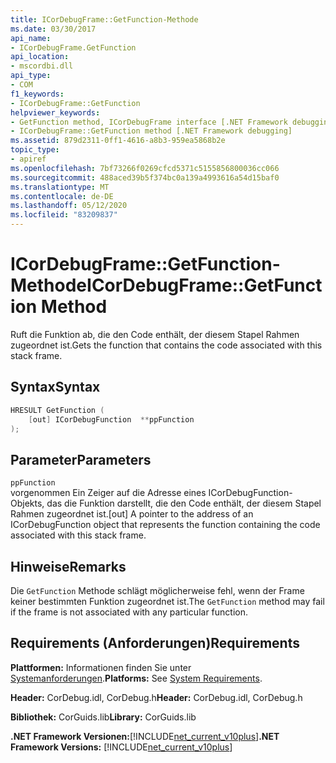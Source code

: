 ```yaml
---
title: ICorDebugFrame::GetFunction-Methode
ms.date: 03/30/2017
api_name:
- ICorDebugFrame.GetFunction
api_location:
- mscordbi.dll
api_type:
- COM
f1_keywords:
- ICorDebugFrame::GetFunction
helpviewer_keywords:
- GetFunction method, ICorDebugFrame interface [.NET Framework debugging]
- ICorDebugFrame::GetFunction method [.NET Framework debugging]
ms.assetid: 879d2311-0ff1-4616-a8b3-959ea5868b2e
topic_type:
- apiref
ms.openlocfilehash: 7bf73266f0269cfcd5371c5155856800036cc066
ms.sourcegitcommit: 488aced39b5f374bc0a139a4993616a54d15baf0
ms.translationtype: MT
ms.contentlocale: de-DE
ms.lasthandoff: 05/12/2020
ms.locfileid: "83209837"
---
```

# <a name="icordebugframegetfunction-method"></a><span data-ttu-id="7bb51-102">ICorDebugFrame::GetFunction-Methode</span><span class="sxs-lookup"><span data-stu-id="7bb51-102">ICorDebugFrame::GetFunction Method</span></span>
<span data-ttu-id="7bb51-103">Ruft die Funktion ab, die den Code enthält, der diesem Stapel Rahmen zugeordnet ist.</span><span class="sxs-lookup"><span data-stu-id="7bb51-103">Gets the function that contains the code associated with this stack frame.</span></span>  
  
## <a name="syntax"></a><span data-ttu-id="7bb51-104">Syntax</span><span class="sxs-lookup"><span data-stu-id="7bb51-104">Syntax</span></span>  
  
```cpp  
HRESULT GetFunction (  
    [out] ICorDebugFunction  **ppFunction  
);  
```  
  
## <a name="parameters"></a><span data-ttu-id="7bb51-105">Parameter</span><span class="sxs-lookup"><span data-stu-id="7bb51-105">Parameters</span></span>  
 `ppFunction`  
 <span data-ttu-id="7bb51-106">vorgenommen Ein Zeiger auf die Adresse eines ICorDebugFunction-Objekts, das die Funktion darstellt, die den Code enthält, der diesem Stapel Rahmen zugeordnet ist.</span><span class="sxs-lookup"><span data-stu-id="7bb51-106">[out] A pointer to the address of an ICorDebugFunction object that represents the function containing the code associated with this stack frame.</span></span>  
  
## <a name="remarks"></a><span data-ttu-id="7bb51-107">Hinweise</span><span class="sxs-lookup"><span data-stu-id="7bb51-107">Remarks</span></span>  
 <span data-ttu-id="7bb51-108">Die `GetFunction` Methode schlägt möglicherweise fehl, wenn der Frame keiner bestimmten Funktion zugeordnet ist.</span><span class="sxs-lookup"><span data-stu-id="7bb51-108">The `GetFunction` method may fail if the frame is not associated with any particular function.</span></span>  
  
## <a name="requirements"></a><span data-ttu-id="7bb51-109">Requirements (Anforderungen)</span><span class="sxs-lookup"><span data-stu-id="7bb51-109">Requirements</span></span>  
 <span data-ttu-id="7bb51-110">**Plattformen:** Informationen finden Sie unter [Systemanforderungen](../../get-started/system-requirements.md).</span><span class="sxs-lookup"><span data-stu-id="7bb51-110">**Platforms:** See [System Requirements](../../get-started/system-requirements.md).</span></span>  
  
 <span data-ttu-id="7bb51-111">**Header:** CorDebug.idl, CorDebug.h</span><span class="sxs-lookup"><span data-stu-id="7bb51-111">**Header:** CorDebug.idl, CorDebug.h</span></span>  
  
 <span data-ttu-id="7bb51-112">**Bibliothek:** CorGuids.lib</span><span class="sxs-lookup"><span data-stu-id="7bb51-112">**Library:** CorGuids.lib</span></span>  
  
 <span data-ttu-id="7bb51-113">**.NET Framework Versionen:**[!INCLUDE[net_current_v10plus](../../../../includes/net-current-v10plus-md.md)]</span><span class="sxs-lookup"><span data-stu-id="7bb51-113">**.NET Framework Versions:** [!INCLUDE[net_current_v10plus](../../../../includes/net-current-v10plus-md.md)]</span></span>
